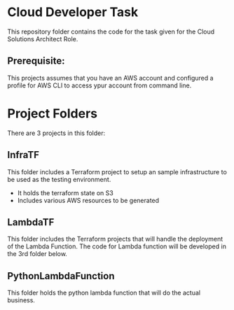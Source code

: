 # Cloud Developer Task

This repository folder contains the code for the task given for the Cloud Solutions Architect Role.

## Prerequisite: 

This projects assumes that you have an AWS account and configured a  profile for AWS CLI to access ypur account from command line.


# Project Folders
There are 3 projects in this folder:

## InfraTF

This folder includes a Terraform project to setup an sample infrastructure to be used as the testing environment.
- It holds the terraform state on S3
- Includes various AWS resources to be generated


## LambdaTF

This folder includes the Terraform projects that will handle the deployment of the Lambda Function. The code for Lambda function will be developed in the 3rd folder below. 


## PythonLambdaFunction

This folder holds the python lambda function that will do the actual business.
